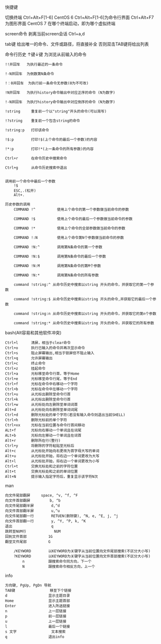 快捷键

切换终端
	Ctrl+Alt+F[1-6] 
		CentOS 6 	Ctrl+Alt+F[1-6]为命令行界面   	Ctrl+Alt+F7为图形界面
		CentOS 7 在哪个终端启动，即为哪个虚拟终端

screen命令
	剥离当前screen会话
		Ctrl+a,d

tab键
	给出唯一的命令、文件或路径，将直接补全
	否则双击TAB键将给出列表

命令行历史
	↑键↓键		为浏览从前输入的命令
	
	!!并回车 	为执行最近的一条命令
	
	!-N并回车 	为倒数第N条命令
	
	!：0并回车	为执行前一条命令无参数(0为不可改)
	
	!N并回车  	为执行history命令输出中对应正序的命令 (N为数字)
	
	!-N并回车	为执行history命令输出中对应倒序的命令 (N为数字)
	
	!string 	重复前一个以"string"开头的命令(可以简写)
	
	!?string	重复前一个包含string的命令
	
	!string:p	打印该命令
	
	!$:p		打印!$(上个命令的最后一个参数)的内容
	
	!*:p		打印!*(上一条命令的所有参数)的内容
	
	Ctrl+r		在命令历史中搜索命令
	
	Ctrl+g		从命令历史搜索中退出
	

	调用前一个命令中最后一个参数
		!$
		ESC,.(松开)
		Alt+.

	历史参数的调用
		COMMAND !^			使用上个命令的第一个参数做当前命令的参数
		
		COMMAND !$			使用上个命令的最后一个参数做当前命令的参数
		
		COMMAND !*			使用上个命令的全部参数做当前命令的参数
		
		COMMAND !:N  		使用上个命令第N个参数做当前命令的参数
		
		COMMAND !N:^		调用第N条命令的第一个参数
		
		COMMAND !N:$		调用第N条命令的最后一个参数
		
		COMMAND !N:M		调用第N条命令的第M个参数		
		
		COMMAND !N:*		调用第N条命令的所有参数
		
		command !string:^ 从命令历史中搜索以string 开头的命令，并获取它的第一个参数
		
		command !string:$ 从命令历史中搜索以string 开头的命令,并获取它的最后一个参数
		
		command !string:n 从命令历史中搜索以string 开头的命令，并获取它的第n个参数
		
		command !string:* 从命令历史中搜索以string 开头的命令，并获取它的所有参数		

bash(Alt容易和其他软件冲突)


	Ctrl+l		清屏，相当于clear命令	
	Ctrl+o  	执行已输入的命令并再次显示命令
	Ctrl+s 		阻止屏幕输出,相当于锁屏但不阻止输入	
	Ctrl+q 		允许屏幕输出
	Ctrl+c 		终止命令
	Ctrl+z 		挂起命令
	Ctrl+a 		光标移至命令行首，等于Home
	Ctrl+e 		光标移至命令行尾，等于End
	Ctrl+f 		光标在命令中右移动一个字符
	Ctrl+b 		光标在命令中左移动一个字符
	Ctrl+u 		从光标出删除至命令行首
	Ctrl+k 		从光标出删除至命令行首
	Ctrl+w 		从光标处向左删除至单词词首	
	Alt+d 		从光标处向右删除至单词词尾
	Ctrl+d	 	删除光标处的单个字符(若没有输入命令则退出当前SHELL)
	Ctrl+h 		删除光标前的单个字符
	Ctrl+xx 	光标在当前位置与命令行首间移动
	ALt+f 		光标向右移动一个单词且在词尾
	ALt+b 		光标向左移动一个单词且在词首
	Alt+r 		删除所在行(整行)
	Ctrl+y		将删除的字符粘贴至光标后
	Alt+c		从光标处开始向右更改为首字母大写的单词
	Alt+u		从光标处开始，将右边一个单词更改为大写
	Alt+l		从光标处开始，将右边一个单词更改为小写
	Ctrl+t		交换光标处和之前的字符位置
	Alt+t		交换光标处和之前的单词位置
	Alt+N		提示输入指定字符后，重复显示该字符N次

man

	向文件尾部翻屏		space, ^v, ^f, ^F
	向文件首部翻屏 		b, ^b
	向文件尾部翻半屏 		d,^d
	向文件首部翻半屏 		u,^u
	向文件尾部翻一行 		RETUEN(删除键), ^N, e, ^E, j, ^j
	向文件首部翻一行		y, ^Y, ^P, k, ^K
	退出					q
	跳转至NUM行 			NUM
	回到文件首部			1G
	翻至文件尾部 			G

		/KEYWORD  		以KEYWORD为关键字从当前位置向文件尾部搜索(不区分大小写)
		?KEYWORD    	以KEYWORD为关键字从当前位置向文件首部搜索(不区分大小写)
			n			跟搜索命令同方向，下一个
			N 			跟搜索命令相反方向，上一个

info

	方向键, PgUp, PgDn	导航
	TAB键 				移至下个链接
	d 					显示主题目录
	Home  				显示主题首部
	Enter 				进入所选链接
	n 					上一层链接
	p 					前一层链接
	u 					上一层链接
	l 					最后一个链接
	s 文字 				文本搜索
	q  					退出info
